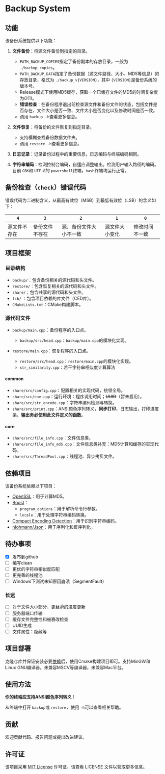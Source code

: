 # Backup System

## 功能

该备份系统提供以下功能：

1. **文件备份**：将源文件备份到指定的目录。

   - `PATH_BACKUP_COPIES`指定了备份副本的存放目录，一般为 `./backup_copies`。
   - `PATH_BACKUP_DATA`指定了备份数据（源文件路径、大小、MD5等信息）的存放目录，格式为 `./backup_v{VERSION}`，其中 `{VERSION}`是备份系统的版本号。
   - Release模式下使用MD5缓存，获取一个已缓存文件的MD5的时间复杂度为$O(1)$。
   - **错误检查**：在备份程序退出前检查源文件和备份文件的状态，包括文件是否存在、文件大小是否一致、文件大小是否变化以及修改时间是否一致。
   - 调用 `backup -h`查看更多信息。
2. **文件恢复**：将备份的文件恢复到指定目录。

   - 支持模糊查找备份数据文件夹。
   - 调用 `restore -h`查看更多信息。
3. **日志记录**：记录备份过程中的重要信息，日志编码与终端编码相同。
4. **字符串编码**：检测控制台编码，自适应调整输出。检测用户输入路径的编码。目前 `GBK`和 `UTF-8`的 `powershell`终端，`bash`终端均运行正常。

## 备份检查（`check`）错误代码

错误代码为二进制含义，从最高有效位（MSB）到最低有效位（LSB）的含义如下：

| `4`        | `3`          | `2`                  | `1`          | `0`          |
| ------------ | -------------- | ---------------------- | -------------- | -------------- |
| 源文件不存在 | 备份文件不存在 | 源、备份文件大小不一致 | 源文件大小变化 | 修改时间不一致 |

## 项目框架

### 目录结构

- `backup/`：包含备份相关的源代码和头文件。
- `restore/`：包含恢复相关的源代码和头文件。
- `share/`：包含共享的源代码和头文件。
- `lib/` ：包含项目依赖的库文件（CED库）。
- `CMakeLists.txt`：CMake构建脚本。

### 源代码文件

- `backup/main.cpp`：备份程序的入口点。

  - `backup/src/head.cpp`：`backup/main.cpp`的模块化实现。
- `restore/main.cpp`：恢复程序的入口点。

  - `restore/src/head.cpp`：`restore/main.cpp`的模块化实现。
  - `str_similarity.cpp`：若干字符串相似度计算算法

#### common

- `share/src/config.cpp`：配置相关的实现代码，统领全局。
- `share/src/env.cpp`：运行环境：程序调用时间；~~UUID~~（暂未启用）。
- `share/src/str_encode.cpp`：字符串编码检测与转换。
- `share/src/print.cpp`：ANSI颜色序列转义，**同步打印**，日志输出，打印进度条。**输出务必使用此文件定义的函数**。

#### core

- `share/src/file_info.cpp`：文件信息类。
- `share/src/file_info_md5.cpp`：文件信息类补充：MD5计算和缓存的实现代码。
- `share/src/ThreadPool.cpp`：线程池、异步拷贝文件。

## 依赖项目

该备份系统依赖以下项目：

- [OpenSSL](https://www.openssl.org/)：用于计算MD5。
- [Boost](https://www.boost.org/)：
  - `program_options`：用于解析命令行参数。
  - `locale`：用于处理字符串编码转换。
- [Compact Encoding Detection](https://github.com/google/compact_enc_det)：用于识别字符串编码。
- [nlohmann/Json](https://github.com/nlohmann/json)：用于序列化和反序列化。

## 待办事项

- [X] 发布到github
- [ ] 编写clean
- [ ] 更优的字符串相似度匹配
- [ ] 更完善的线程池
- [ ] Windows下测试未知原因崩溃（SegmentFault）

### 长远

- [ ] 对于文件大小部分，更丝滑的进度更新
- [ ] 服务器端口传输
- [ ] 缓存文件完整性和被篡改检查
- [ ] UUID生成
- [ ] 文件属性：隐藏等

## 项目部署

克隆仓库并保证安装必要[依赖](#依赖项目)后，使用Cmake构建项目即可。支持MinGW和Linux GNU编译器。未兼容MSCV等编译器，未兼容Mac平台。

## 使用方法

**你的终端应支持ANSI颜色序列转义！**

从终端中打开 `backup`或 `restore`，使用 `-h`可以查看相关帮助。

## 贡献

欢迎贡献代码、报告问题或提出改进建议。

## 许可证

该项目采用 [MIT License](https://opensource.org/licenses/MIT) 许可证。请查看 LICENSE 文件以获取更多信息。
